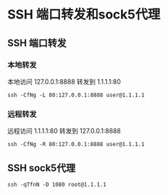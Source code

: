 # SSH 端口转发和sock5代理

## SSH 端口转发

### 本地转发
本地访问 127.0.0.1:8888 转发到 1.1.1.1:80    
```
ssh -CfNg -L 80:127.0.0.1:8888 user@1.1.1.1
```
### 远程转发

远程访问 1.1.1.1:80 转发到 127.0.0.1:8888
```
ssh -CfNg -R 80:127.0.0.1:8888 user@1.1.1.1
```

## SSH sock5代理

```
ssh -qTfnN -D 1080 root@1.1.1.1
```

